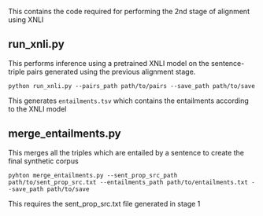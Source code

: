 This contains the code required for performing the 2nd stage of alignment using XNLI  

## run_xnli.py 
This performs inference using a pretrained XNLI model on the sentence-triple pairs generated using the previous alignment stage. 

``` 
python run_xnli.py --pairs_path path/to/pairs --save_path path/to/save 
``` 
This generates ```entailments.tsv``` which contains the entailments according to the XNLI model  

## merge_entailments.py 
This merges all the triples which are entailed by a sentence to create the final synthetic corpus 

```
pyhton merge_entailments.py --sent_prop_src_path path/to/sent_prop_src.txt --entailments_path path/to/entailments.txt --save_path path/to/save
``` 

This requires the sent_prop_src.txt file generated in stage 1  
